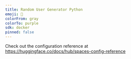 ```yaml
---
title: Random User Generator Python
emoji: 🚀
colorFrom: gray
colorTo: purple
sdk: docker
pinned: false
---
```


Check out the configuration reference at https://huggingface.co/docs/hub/spaces-config-reference
